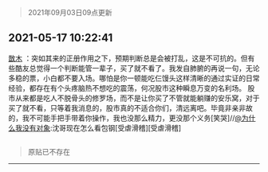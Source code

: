 > 2021年09月03日09点更新
<link rel="stylesheet" href="https://cdn.jsdelivr.net/gh/taotie6/sampleJSON@main/css/photo_show.css">


 ## 2021-05-17 10:22:41 

 [㪚木](https://www.coolapk.com/feed/27030563?shareKey=MDAzNTIzZmQ5N2VhNjEzMTc3ZmU~) ：突如其来的正册作用之下，预期判断总是会被打乱，这是不可抗的。但有些酷友总觉得一个判断能管一辈子，买了就不看了。我发自肺腑的再说一句，无论多稳的票，小白都不要入场。哪怕是你一顿能吃仨馒头这样清晰的通过实证的日常经验，都存在有个头疼脑热不想吃的震荡，何况股市这种瞬息万变的名利场。<!--break-->
股市从来都是吃人不脱骨头的修罗场，而不是让你买了不管就能躺赚的安乐窝，对于买了就不看，只等着我消息的，股市真的不适合你们，清远离吧。毕竟非亲非故的，我不可能手把手带着你操作，我也没那么精力，更没那个义务[笑哭]//<a class="feed-link-uname" href="/u/为什么我没有对象">@为什么我没有对象</a>:沈哥现在怎么看包钢[受虐滑稽][受虐滑稽] 

<div class="album">
<img class="img-item" src="" />
</div>

> 原贴已不存在 

 ------- 

